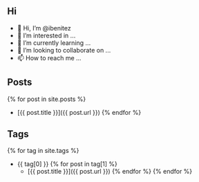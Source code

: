 ## Hi
- 👋 Hi, I’m @ibenitez
- 👀 I’m interested in ...
- 🌱 I’m currently learning ...
- 💞️ I’m looking to collaborate on ...
- 📫 How to reach me ...

## Posts
{% for post in site.posts %}
- [{{ post.title }}]({{ post.url }})
{% endfor %}

## Tags
{% for tag in site.tags %}
- {{ tag[0] }}
  {% for post in tag[1] %}
  * [{{ post.title }}]({{ post.url }})
  {% endfor %}
{% endfor %}


<!---
ibenitez/ibenitez is a ✨ special ✨ repository because its `README.md` (this file) appears on your GitHub profile.
You can click the Preview link to take a look at your changes.
--->
